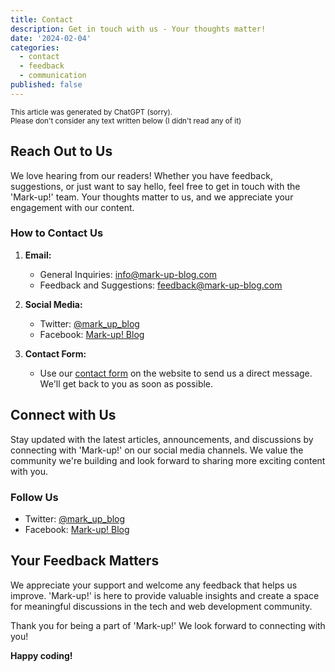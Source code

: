 ```yaml
---
title: Contact
description: Get in touch with us - Your thoughts matter!
date: '2024-02-04'
categories:
  - contact
  - feedback
  - communication
published: false
---
```


<small>
This article was generated by ChatGPT (sorry). <br>
Please don't consider any text written below (I didn't read any of it)
</small>

## Reach Out to Us

We love hearing from our readers! Whether you have feedback, suggestions, or just want to say hello, feel free to get in touch with the 'Mark-up!' team. Your thoughts matter to us, and we appreciate your engagement with our content.

### How to Contact Us

1. **Email:**

   - General Inquiries: [info@mark-up-blog.com](mailto:info@mark-up-blog.com)
   - Feedback and Suggestions: [feedback@mark-up-blog.com](mailto:feedback@mark-up-blog.com)

2. **Social Media:**

   - Twitter: [@mark_up_blog](https://twitter.com/mark_up_blog)
   - Facebook: [Mark-up! Blog](https://www.facebook.com/markupblog)

3. **Contact Form:**
   - Use our [contact form](#) on the website to send us a direct message. We'll get back to you as soon as possible.

## Connect with Us

Stay updated with the latest articles, announcements, and discussions by connecting with 'Mark-up!' on our social media channels. We value the community we're building and look forward to sharing more exciting content with you.

### Follow Us

- Twitter: [@mark_up_blog](https://twitter.com/mark_up_blog)
- Facebook: [Mark-up! Blog](https://www.facebook.com/markupblog)

## Your Feedback Matters

We appreciate your support and welcome any feedback that helps us improve. 'Mark-up!' is here to provide valuable insights and create a space for meaningful discussions in the tech and web development community.

Thank you for being a part of 'Mark-up!' We look forward to connecting with you!

**Happy coding!**
